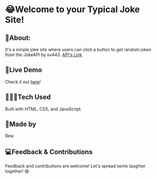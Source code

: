 <div>
    <h1>😂Welcome to your Typical Joke Site!</h1>
    <h2>👾About:</h2>
    <p>It's a simple joke site where users can click a button to get random jokes from the JokeAPI by sv443. <a href="https://sv443.net/jokeapi/v2/">API's Link</a></p>
    <h2>🔗Live Demo</h2>
    <p>Check it out <a href="https://typical-joke-site.vercel.app/">here</a>!</p>
    <h2>👨🏻‍💻Tech Used</h2>
    <p>Built with HTML, CSS, and JavaScript.</p>
    <h2>💖Made by</h2>
    <p>Rew</p>
    <h2>💻Feedback & Contributions</h2>
    <p>Feedback and contributions are welcome! Let's spread some laughter together! 😄</p>
</div>
